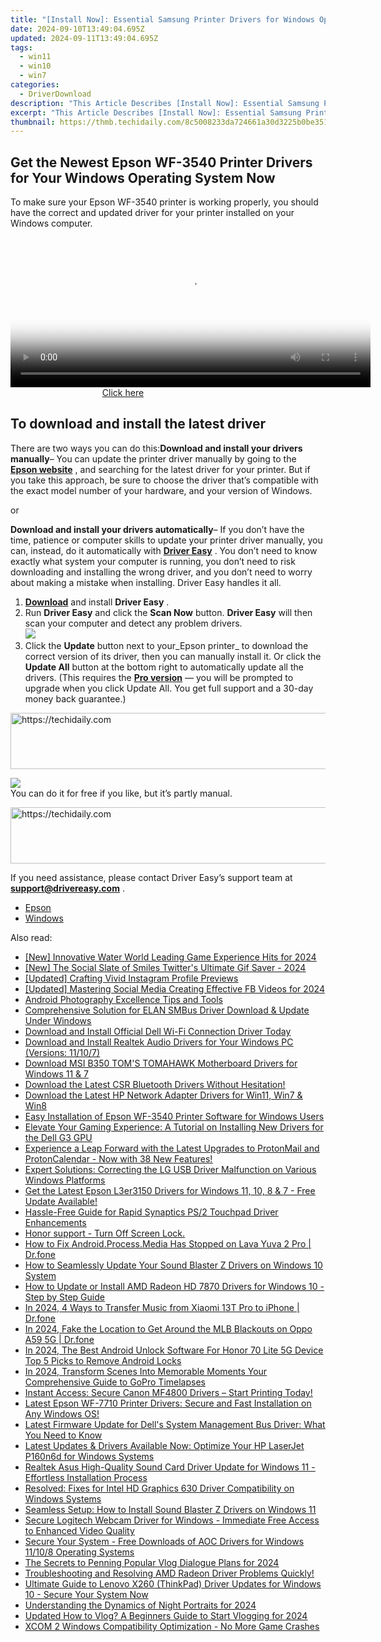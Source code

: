 ```yaml
---
title: "[Install Now]: Essential Samsung Printer Drivers for Windows Operating Systems"
date: 2024-09-10T13:49:04.695Z
updated: 2024-09-11T13:49:04.695Z
tags:
  - win11
  - win10
  - win7
categories:
  - DriverDownload
description: "This Article Describes [Install Now]: Essential Samsung Printer Drivers for Windows Operating Systems"
excerpt: "This Article Describes [Install Now]: Essential Samsung Printer Drivers for Windows Operating Systems"
thumbnail: https://thmb.techidaily.com/8c5008233da724661a30d3225b0be351e1d277e0e18468f4536db088e3157824.jpg
---
```


## Get the Newest Epson WF-3540 Printer Drivers for Your Windows Operating System Now

To make sure your Epson WF-3540 printer is working properly, you should have the correct and updated driver for your printer installed on your Windows computer.





<!-- affiliate ads begin -->
<span id="1983573">
					<video width="576" height="240" style="cursor:pointer"
           poster="//a.impactradius-go.com/display-clicktoplayimage/1983573.png"
           onclick="if(!this.playClicked){this.play();this.setAttribute('controls',true);this.playClicked=true;}">
	   <source src="//a.impactradius-go.com/display-ad/22993-1983573">
	   <img src="//a.impactradius-go.com/display-clicktoplayimage/1983573.png" style="border: none; height: 100%; width: 100%; object-fit: contain">
	</video>
	<div style="width:360px;text-align:center"><a href="javascript:window.open(decodeURIComponent('https%3A%2F%2Fhomestyler.sjv.io%2Fc%2F5597632%2F1983573%2F22993'), '_blank');void(0);">Click here</a></div>
</span>
<img height="0" width="0" src="https://imp.pxf.io/i/5597632/1983573/22993" style="position:absolute;visibility:hidden;" border="0" />
<!-- affiliate ads end -->




## To download and install the latest driver

There are two ways you can do this:**Download and install your drivers manually**– You can update the printer driver manually by going to the **[Epson website](https://epson.com/usa)** , and searching for the latest driver for your printer. But if you take this approach, be sure to choose the driver that’s compatible with the exact model number of your hardware, and your version of Windows.

or

**Download and install your drivers automatically**– If you don’t have the time, patience or computer skills to update your printer driver manually, you can, instead, do it automatically with **[Driver Easy](https://tools.techidaily.com/drivereasy/download/)** . You don’t need to know exactly what system your computer is running, you don’t need to risk downloading and installing the wrong driver, and you don’t need to worry about making a mistake when installing. Driver Easy handles it all.

1. [**Download**](https://tools.techidaily.com/drivereasy/download/) and install **Driver Easy** .
2. Run **Driver Easy** and click the **Scan Now** button. **Driver Easy**  will then scan your computer and detect any problem drivers.  
![](https://images.drivereasy.com/wp-content/uploads/2018/10/img_5bd0366bd75a4.jpg)
3. Click the **Update**  button next to your_Epson printer_ to download the correct version of its driver, then you can manually install it. Or click the **Update All**  button at the bottom right to automatically update all the drivers. (This requires the **[Pro version](https://tools.techidaily.com/drivereasy/download/)**  — you will be prompted to upgrade when you click Update All. You get full support and a 30-day money back guarantee.)  




<!-- affiliate ads begin -->
<a href="https://unicoeye.pxf.io/c/5597632/2134228/18498" target="_top" id="2134228">
  <img src="//a.impactradius-go.com/display-ad/18498-2134228" border="0" alt="https://techidaily.com" width="728" height="90"/>
</a>
<img height="0" width="0" src="https://unicoeye.pxf.io/i/5597632/2134228/18498" style="position:absolute;visibility:hidden;" border="0" />
<!-- affiliate ads end -->




![](https://images.drivereasy.com/wp-content/uploads/2018/12/img_5c1a0e338545b.jpg)  
 You can do it for free if you like, but it’s partly manual.




<!-- affiliate ads begin -->
<a href="https://ephamedtechinc.pxf.io/c/5597632/2137203/26400" target="_top" id="2137203">
  <img src="//a.impactradius-go.com/display-ad/26400-2137203" border="0" alt="https://techidaily.com" width="728" height="90"/>
</a>
<img height="0" width="0" src="https://ephamedtechinc.pxf.io/i/5597632/2137203/26400" style="position:absolute;visibility:hidden;" border="0" />
<!-- affiliate ads end -->





 If you need assistance, please contact Driver Easy’s support team at **[support@drivereasy.com](https://tools.techidaily.com/drivereasy/download/)**  .

* [Epson](https://tools.techidaily.com/drivereasy/download/)
* [Windows](https://tools.techidaily.com/drivereasy/download/)

<ins class="adsbygoogle"
     style="display:block"
     data-ad-format="autorelaxed"
     data-ad-client="ca-pub-7571918770474297"
     data-ad-slot="1223367746"></ins>



<ins class="adsbygoogle"
     style="display:block"
     data-ad-client="ca-pub-7571918770474297"
     data-ad-slot="8358498916"
     data-ad-format="auto"
     data-full-width-responsive="true"></ins>

<span class="atpl-alsoreadstyle">Also read:</span>
<div><ul>
<li><a href="https://digital-screen-recording.techidaily.com/new-innovative-water-world-leading-game-experience-hits-for-2024/"><u>[New] Innovative Water World  Leading Game Experience Hits for 2024</u></a></li>
<li><a href="https://twitter-videos.techidaily.com/new-the-social-slate-of-smiles-twitters-ultimate-gif-saver-2024/"><u>[New] The Social Slate of Smiles  Twitter's Ultimate Gif Saver - 2024</u></a></li>
<li><a href="https://instagram-videos.techidaily.com/updated-crafting-vivid-instagram-profile-previews/"><u>[Updated] Crafting Vivid Instagram Profile Previews</u></a></li>
<li><a href="https://facebook-clips.techidaily.com/updated-mastering-social-media-creating-effective-fb-videos-for-2024/"><u>[Updated] Mastering Social Media  Creating Effective FB Videos for 2024</u></a></li>
<li><a href="https://fox-glue.techidaily.com/android-photography-excellence-tips-and-tools/"><u>Android Photography Excellence  Tips and Tools</u></a></li>
<li><a href="https://driver-download.techidaily.com/comprehensive-solution-for-elan-smbus-driver-download-and-update-under-windows/"><u>Comprehensive Solution for ELAN SMBus Driver Download & Update Under Windows</u></a></li>
<li><a href="https://driver-download.techidaily.com/download-and-install-official-dell-wi-fi-connection-driver-today/"><u>Download and Install Official Dell Wi-Fi Connection Driver Today</u></a></li>
<li><a href="https://driver-download.techidaily.com/download-and-install-realtek-audio-drivers-for-your-windows-pc-versions-11107/"><u>Download and Install Realtek Audio Drivers for Your Windows PC (Versions: 11/10/7)</u></a></li>
<li><a href="https://driver-download.techidaily.com/download-msi-b350-toms-tomahawk-motherboard-drivers-for-windows-11-and-7/"><u>Download MSI B350 TOM'S TOMAHAWK Motherboard Drivers for Windows 11 & 7</u></a></li>
<li><a href="https://driver-download.techidaily.com/1722956204031-download-the-latest-csr-bluetooth-drivers-without-hesitation/"><u>Download the Latest CSR Bluetooth Drivers Without Hesitation!</u></a></li>
<li><a href="https://driver-download.techidaily.com/download-the-latest-hp-network-adapter-drivers-for-win11-win7-and-win8/"><u>Download the Latest HP Network Adapter Drivers for Win11, Win7 & Win8</u></a></li>
<li><a href="https://driver-download.techidaily.com/easy-installation-of-epson-wf-3540-printer-software-for-windows-users/"><u>Easy Installation of Epson WF-3540 Printer Software for Windows Users</u></a></li>
<li><a href="https://driver-download.techidaily.com/elevate-your-gaming-experience-a-tutorial-on-installing-new-drivers-for-the-dell-g3-gpu/"><u>Elevate Your Gaming Experience: A Tutorial on Installing New Drivers for the Dell G3 GPU</u></a></li>
<li><a href="https://os-tips.techidaily.com/experience-a-leap-forward-with-the-latest-upgrades-to-protonmail-and-protoncalendar-now-with-38-new-features/"><u>Experience a Leap Forward with the Latest Upgrades to ProtonMail and ProtonCalendar - Now with 38 New Features!</u></a></li>
<li><a href="https://driver-download.techidaily.com/expert-solutions-correcting-the-lg-usb-driver-malfunction-on-various-windows-platforms/"><u>Expert Solutions: Correcting the LG USB Driver Malfunction on Various Windows Platforms</u></a></li>
<li><a href="https://driver-download.techidaily.com/1722969075127-get-the-latest-epson-l3er3150-drivers-for-windows-11-10-8-and-7-free-update-available/"><u>Get the Latest Epson L3er3150 Drivers for Windows 11, 10, 8 & 7 - Free Update Available!</u></a></li>
<li><a href="https://driver-download.techidaily.com/hassle-free-guide-for-rapid-synaptics-ps2-touchpad-driver-enhancements/"><u>Hassle-Free Guide for Rapid Synaptics PS/2 Touchpad Driver Enhancements</u></a></li>
<li><a href="https://phone-solutions.techidaily.com/honor-support-turn-off-screen-lock-by-drfone-android-unlock-android-unlock/"><u>Honor support - Turn Off Screen Lock.</u></a></li>
<li><a href="https://change-location.techidaily.com/how-to-fix-androidprocessmedia-has-stopped-on-lava-yuva-2-pro-drfone-by-drfone-fix-android-problems-fix-android-problems/"><u>How to Fix Android.Process.Media Has Stopped on Lava Yuva 2 Pro | Dr.fone</u></a></li>
<li><a href="https://driver-download.techidaily.com/1722976037089-how-to-seamlessly-update-your-sound-blaster-z-drivers-on-windows-10-system/"><u>How to Seamlessly Update Your Sound Blaster Z Drivers on Windows 10 System</u></a></li>
<li><a href="https://driver-download.techidaily.com/how-to-update-or-install-amd-radeon-hd-7870-drivers-for-windows-10-step-by-step-guide/"><u>How to Update or Install AMD Radeon HD 7870 Drivers for Windows 10 - Step by Step Guide</u></a></li>
<li><a href="https://android-transfer.techidaily.com/in-2024-4-ways-to-transfer-music-from-xiaomi-13t-pro-to-iphone-drfone-by-drfone-transfer-from-android-transfer-from-android/"><u>In 2024, 4 Ways to Transfer Music from Xiaomi 13T Pro to iPhone | Dr.fone</u></a></li>
<li><a href="https://review-topics.techidaily.com/in-2024-fake-the-location-to-get-around-the-mlb-blackouts-on-oppo-a59-5g-drfone-by-drfone-virtual-android/"><u>In 2024, Fake the Location to Get Around the MLB Blackouts on Oppo A59 5G | Dr.fone</u></a></li>
<li><a href="https://sim-unlock.techidaily.com/in-2024-the-best-android-unlock-software-for-honor-70-lite-5g-device-top-5-picks-to-remove-android-locks-by-drfone-android/"><u>In 2024, The Best Android Unlock Software For Honor 70 Lite 5G Device Top 5 Picks to Remove Android Locks</u></a></li>
<li><a href="https://some-skills.techidaily.com/in-2024-transform-scenes-into-memorable-moments-your-comprehensive-guide-to-gopro-timelapses/"><u>In 2024, Transform Scenes Into Memorable Moments  Your Comprehensive Guide to GoPro Timelapses</u></a></li>
<li><a href="https://driver-download.techidaily.com/instant-access-secure-canon-mf4800-drivers-start-printing-today/"><u>Instant Access: Secure Canon MF4800 Drivers – Start Printing Today!</u></a></li>
<li><a href="https://driver-download.techidaily.com/1722966957856-latest-epson-wf-7710-printer-drivers-secure-and-fast-installation-on-any-windows-os/"><u>Latest Epson WF-7710 Printer Drivers: Secure and Fast Installation on Any Windows OS!</u></a></li>
<li><a href="https://driver-download.techidaily.com/latest-firmware-update-for-dells-system-management-bus-driver-what-you-need-to-know/"><u>Latest Firmware Update for Dell's System Management Bus Driver: What You Need to Know</u></a></li>
<li><a href="https://driver-download.techidaily.com/latest-updates-and-drivers-available-now-optimize-your-hp-laserjet-p160n6d-for-windows-systems/"><u>Latest Updates & Drivers Available Now: Optimize Your HP LaserJet P160n6d for Windows Systems</u></a></li>
<li><a href="https://driver-download.techidaily.com/realtek-asus-high-quality-sound-card-driver-update-for-windows-11-effortless-installation-process/"><u>Realtek Asus High-Quality Sound Card Driver Update for Windows 11 - Effortless Installation Process</u></a></li>
<li><a href="https://driver-download.techidaily.com/resolved-fixes-for-intel-hd-graphics-630-driver-compatibility-on-windows-systems/"><u>Resolved: Fixes for Intel HD Graphics 630 Driver Compatibility on Windows Systems</u></a></li>
<li><a href="https://driver-download.techidaily.com/seamless-setup-how-to-install-sound-blaster-z-drivers-on-windows-11/"><u>Seamless Setup: How to Install Sound Blaster Z Drivers on Windows 11</u></a></li>
<li><a href="https://driver-download.techidaily.com/secure-logitech-webcam-driver-for-windows-immediate-free-access-to-enhanced-video-quality/"><u>Secure Logitech Webcam Driver for Windows - Immediate Free Access to Enhanced Video Quality</u></a></li>
<li><a href="https://driver-download.techidaily.com/secure-your-system-free-downloads-of-aoc-drivers-for-windows-11108-operating-systems/"><u>Secure Your System - Free Downloads of AOC Drivers for Windows 11/10/8 Operating Systems</u></a></li>
<li><a href="https://some-guidance.techidaily.com/the-secrets-to-penning-popular-vlog-dialogue-plans-for-2024/"><u>The Secrets to Penning Popular Vlog Dialogue Plans for 2024</u></a></li>
<li><a href="https://driver-download.techidaily.com/troubleshooting-and-resolving-amd-radeon-driver-problems-quickly/"><u>Troubleshooting and Resolving AMD Radeon Driver Problems Quickly!</u></a></li>
<li><a href="https://driver-download.techidaily.com/ultimate-guide-to-lenovo-x260-thinkpad-driver-updates-for-windows-10-secure-your-system-now/"><u>Ultimate Guide to Lenovo X260 (ThinkPad) Driver Updates for Windows 10 - Secure Your System Now</u></a></li>
<li><a href="https://screen-capture.techidaily.com/understanding-the-dynamics-of-night-portraits-for-2024/"><u>Understanding the Dynamics of Night Portraits for 2024</u></a></li>
<li><a href="https://ai-video-editing.techidaily.com/updated-how-to-vlog-a-beginners-guide-to-start-vlogging-for-2024/"><u>Updated How to Vlog? A Beginners Guide to Start Vlogging for 2024</u></a></li>
<li><a href="https://program-issues.techidaily.com/1723009090242-xcom-2-windows-compatibility-optimization-no-more-game-crashes/"><u>XCOM 2 Windows Compatibility Optimization - No More Game Crashes</u></a></li>
</ul></div>
